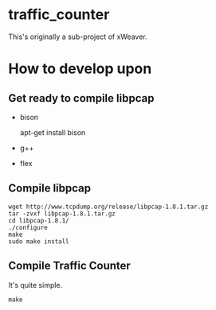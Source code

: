 # traffic_counter
This's originally a sub-project of xWeaver.

# How to develop upon
## Get ready to compile libpcap
* bison


    apt-get install bison

* g++
* flex

## Compile libpcap
    wget http://www.tcpdump.org/release/libpcap-1.8.1.tar.gz
    tar -zvxf libpcap-1.8.1.tar.gz
    cd libpcap-1.8.1/
    ./configure
    make
    sudo make install

## Compile Traffic Counter
It's quite simple.

    make
